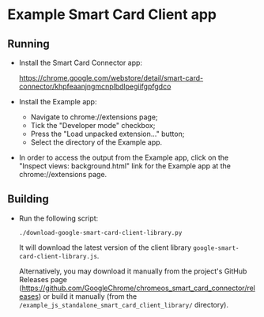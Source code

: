 Example Smart Card Client app
========================================

Running
-------

*   Install the Smart Card Connector app:

    <https://chrome.google.com/webstore/detail/smart-card-connector/khpfeaanjngmcnplbdlpegiifgpfgdco>

*   Install the Example app:

    *   Navigate to chrome://extensions page;
    *   Tick the "Developer mode" checkbox;
    *   Press the "Load unpacked extension..." button;
    *   Select the directory of the Example app.

*   In order to access the output from the Example app, click on the
    "Inspect views: background.html" link for the Example app at the
    chrome://extensions page.


Building
--------

* Run the following script:

      ./download-google-smart-card-client-library.py

  It will download the latest version of the client library
  ``google-smart-card-client-library.js``.

  Alternatively, you may download it manually from the project's GitHub
  Releases page
  (<https://github.com/GoogleChrome/chromeos_smart_card_connector/releases>)
  or build it manually (from the
  ``/example_js_standalone_smart_card_client_library/`` directory).